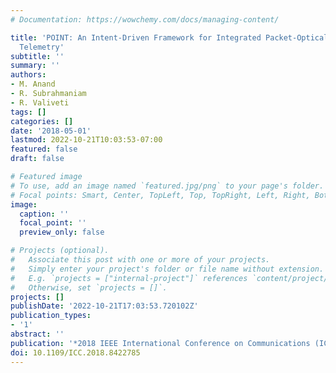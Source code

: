 ```yaml
---
# Documentation: https://wowchemy.com/docs/managing-content/

title: 'POINT: An Intent-Driven Framework for Integrated Packet-Optical In-Band Network
  Telemetry'
subtitle: ''
summary: ''
authors:
- M. Anand
- R. Subrahmaniam
- R. Valiveti
tags: []
categories: []
date: '2018-05-01'
lastmod: 2022-10-21T10:03:53-07:00
featured: false
draft: false

# Featured image
# To use, add an image named `featured.jpg/png` to your page's folder.
# Focal points: Smart, Center, TopLeft, Top, TopRight, Left, Right, BottomLeft, Bottom, BottomRight.
image:
  caption: ''
  focal_point: ''
  preview_only: false

# Projects (optional).
#   Associate this post with one or more of your projects.
#   Simply enter your project's folder or file name without extension.
#   E.g. `projects = ["internal-project"]` references `content/project/deep-learning/index.md`.
#   Otherwise, set `projects = []`.
projects: []
publishDate: '2022-10-21T17:03:53.720102Z'
publication_types:
- '1'
abstract: ''
publication: '*2018 IEEE International Conference on Communications (ICC)*'
doi: 10.1109/ICC.2018.8422785
---
```

